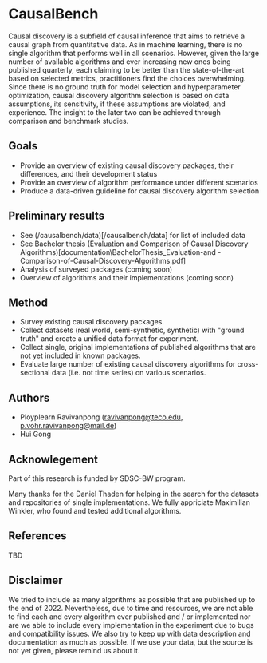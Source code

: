 # CausalBench
Causal discovery is a subfield of causal inference that aims to retrieve a causal graph from quantitative data. As in machine learning, there is no single algorithm that performs well in all scenarios. However, given the large number of available algorithms and ever increasing new ones being published quarterly, each claiming to be better than the state-of-the-art based on selected metrics, practitioners find the choices overwhelming. Since there is no ground truth for model selection and hyperparameter optimization, causal discovery algorithm selection is based on data assumptions, its sensitivity, if these assumptions are violated, and experience. The insight to the later two can be achieved through comparison and benchmark studies. 

## Goals
* Provide an overview of existing causal discovery packages, their differences, and their development status
* Provide an overview of algorithm performance under different scenarios
* Produce a data-driven guideline for causal discovery algorithm selection

## Preliminary results
* See (/causalbench/data)[/causalbench/data] for list of included data
* See Bachelor thesis (Evaluation and Comparison of Causal Discovery Algorithms)[documentation\BachelorThesis_Evaluation-and -Comparison-of-Causal-Discovery-Algorithms.pdf] 
* Analysis of surveyed packages (coming soon)
* Overview of algorithms and their implementations (coming soon)

## Method
* Survey existing causal discovery packages.
* Collect datasets (real world, semi-synthetic, synthetic) with "ground truth" and create a unified data format for experiment.  
* Collect single, original implementations of published algorithms that are not yet included in known packages.  
* Evaluate large number of existing causal discovery algorithms for cross-sectional data (i.e. not time series) on various scenarios.


## Authors
* Ployplearn Ravivanpong (ravivanpong@teco.edu, p.vohr.ravivanpong@mail.de)
* Hui Gong

## Acknowlegement
Part of this research is funded by SDSC-BW program.

Many thanks for the Daniel Thaden for helping in the search for the datasets and repositories of single implementations. We fully appriciate Maximilian Winkler, who found and tested additional algorithms.

## References
TBD

## Disclaimer
We tried to include as many algorithms as possible that are published up to the end of 2022. Nevertheless, due to time and resources, we are not able to find each and every algorithm ever published and / or implemented nor are we able to include every implementation in the experiment due to bugs and compatibility issues. We also try to keep up with data description and documentation as much as possible. If we use your data, but the source is not yet given, please remind us about it.
